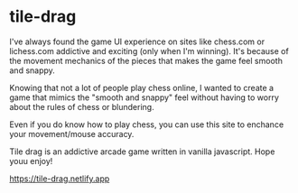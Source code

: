 # tile-drag
I've always found the game UI experience on sites like chess.com or lichess.com addictive and exciting (only when I'm winning).
It's because of the movement mechanics of the pieces that makes the game feel smooth and snappy.

Knowing that not a lot of people play chess online, I wanted to create a game that mimics the "smooth and snappy" feel without having to worry about the rules of chess or blundering.

Even if you do know how to play chess, you can use this site to enchance your movement/mouse accuracy. 

Tile drag is an addictive arcade game written in vanilla javascript. Hope youu enjoy!

https://tile-drag.netlify.app
